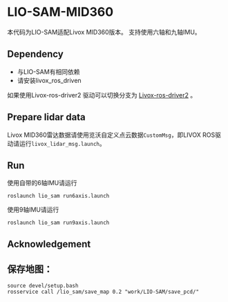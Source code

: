 # LIO-SAM-MID360

本代码为LIO-SAM适配Livox MID360版本。
支持使用六轴和九轴IMU。

## Dependency

- 与LIO-SAM有相同依赖
- 请安装livox_ros_driven

如果使用Livox-ros-driver2 驱动可以切换分支为 [Livox-ros-driver2](https://github.com/nkymzsy/LIO-SAM-MID360/tree/Livox-ros-driver2) 。

## Prepare lidar data

Livox MID360雷达数据请使用览沃自定义点云数据`CustomMsg`，即LIVOX ROS驱动请运行`livox_lidar_msg.launch`。

## Run

使用自带的6轴IMU请运行

```
roslaunch lio_sam run6axis.launch
```

使用9轴IMU请运行

```
roslaunch lio_sam run9axis.launch
```
## Acknowledgement

## 保存地图：

```
source devel/setup.bash
rosservice call /lio_sam/save_map 0.2 "work/LIO-SAM/save_pcd/"
```

